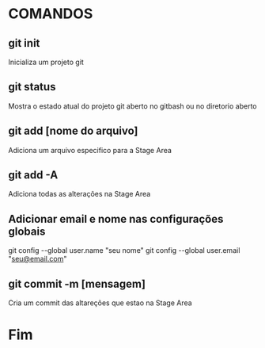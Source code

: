 # COMANDOS

## git init

Inicializa um projeto git

## git status

Mostra o estado atual do projeto git aberto no gitbash ou no diretorio aberto

## git add [nome do arquivo]

Adiciona um arquivo especifico para a Stage Area

## git add -A

Adiciona todas as alterações na Stage Area

## Adicionar email e nome nas configurações globais

git config --global user.name "seu nome"
git config --global user.email "seu@email.com"

## git commit -m [mensagem]

Cria um commit das altareções que estao na  Stage Area

# Fim